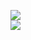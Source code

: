 [![](https://img.shields.io/badge/Made%20With-Github%20Spray-lightgrey.svg?style=for-the-badge&logo=github)](https://github.com/Annihil/github-spray#7151)  
[![](https://i.imgur.com/2DrTn0Z.gif)](https://github.com/Annihil/github-spray)